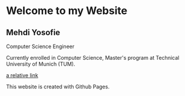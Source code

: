 # Welcome to my Website




## Mehdi Yosofie
Computer Science Engineer

Currently enrolled in Computer Science, Master's program  at Technical University of Munich (TUM).


[a relative link](second_page.md/#why-do-we-use-it)







This website is created with Github Pages.
